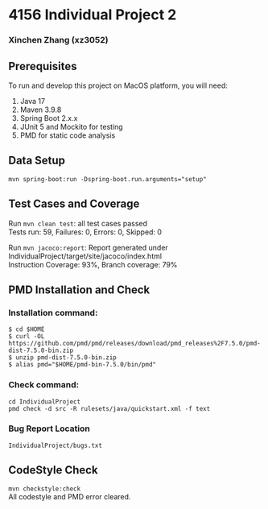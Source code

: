 # 4156 Individual Project 2
### Xinchen Zhang (xz3052)

## Prerequisites
To run and develop this project on MacOS platform, you will need:

1. Java 17
2. Maven 3.9.8
3. Spring Boot 2.x.x
4. JUnit 5 and Mockito for testing
5. PMD for static code analysis

## Data Setup
`mvn spring-boot:run -Dspring-boot.run.arguments="setup"`

## Test Cases and Coverage
Run `mvn clean test`: all test cases passed  
Tests run: 59, Failures: 0, Errors: 0, Skipped: 0

Run `mvn jacoco:report`: Report generated under IndividualProject/target/site/jacoco/index.html  
Instruction Coverage: 93%, Branch coverage: 79%

## PMD Installation and Check
### Installation command:  
`$ cd $HOME`  
`$ curl -OL https://github.com/pmd/pmd/releases/download/pmd_releases%2F7.5.0/pmd-dist-7.5.0-bin.zip`  
`$ unzip pmd-dist-7.5.0-bin.zip`  
`$ alias pmd="$HOME/pmd-bin-7.5.0/bin/pmd"`  
### Check command:   
`cd IndividualProject`  
`pmd check -d src -R rulesets/java/quickstart.xml -f text `
### Bug Report Location
`IndividualProject/bugs.txt`
## CodeStyle Check
`mvn checkstyle:check`  
All codestyle and PMD error cleared.